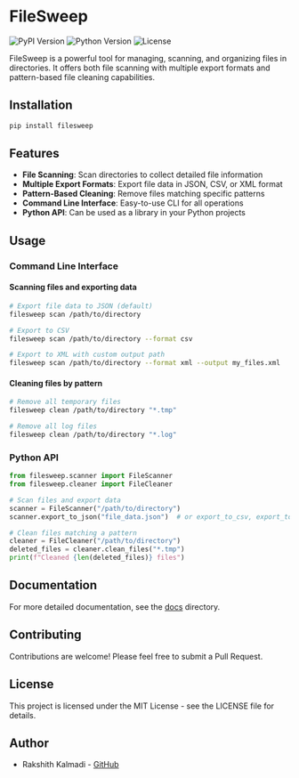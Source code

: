 # FileSweep

![PyPI Version](https://img.shields.io/pypi/v/filesweep)
![Python Version](https://img.shields.io/pypi/pyversions/filesweep)
![License](https://img.shields.io/pypi/l/filesweep)

FileSweep is a powerful tool for managing, scanning, and organizing files in directories. It offers both file scanning with multiple export formats and pattern-based file cleaning capabilities.

## Installation

```bash
pip install filesweep
```

## Features

- **File Scanning**: Scan directories to collect detailed file information
- **Multiple Export Formats**: Export file data in JSON, CSV, or XML format
- **Pattern-Based Cleaning**: Remove files matching specific patterns
- **Command Line Interface**: Easy-to-use CLI for all operations
- **Python API**: Can be used as a library in your Python projects

## Usage

### Command Line Interface

#### Scanning files and exporting data

```bash
# Export file data to JSON (default)
filesweep scan /path/to/directory

# Export to CSV
filesweep scan /path/to/directory --format csv

# Export to XML with custom output path
filesweep scan /path/to/directory --format xml --output my_files.xml
```

#### Cleaning files by pattern

```bash
# Remove all temporary files
filesweep clean /path/to/directory "*.tmp"

# Remove all log files
filesweep clean /path/to/directory "*.log"
```

### Python API

```python
from filesweep.scanner import FileScanner
from filesweep.cleaner import FileCleaner

# Scan files and export data
scanner = FileScanner("/path/to/directory")
scanner.export_to_json("file_data.json")  # or export_to_csv, export_to_xml

# Clean files matching a pattern
cleaner = FileCleaner("/path/to/directory")
deleted_files = cleaner.clean_files("*.tmp")
print(f"Cleaned {len(deleted_files)} files")
```

## Documentation

For more detailed documentation, see the [docs](docs/) directory.

## Contributing

Contributions are welcome! Please feel free to submit a Pull Request.

## License

This project is licensed under the MIT License - see the LICENSE file for details.

## Author

- Rakshith Kalmadi - [GitHub](https://github.com/rakshithkalmadi)


